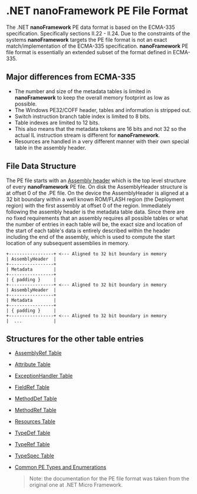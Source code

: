 # .NET **nanoFramework** PE File Format

The .NET **nanoFramework** PE data format is based on the ECMA-335 specification. Specifically sections II.22 - II.24.
Due to the constraints of the systems **nanoFramework** targets the PE file format is not an exact match/implementation of the ECMA-335 specification. **nanoFramework** PE file format is essentially an extended subset of the format defined in ECMA-335.

## Major differences from ECMA-335

- The number and size of the metadata tables is limited in **nanoFramework** to keep the overall memory footprint as low as possible.
- The Windows PE32/COFF header, tables and information is stripped out.
- Switch instruction branch table index is limited to 8 bits.
- Table indexes are limited to 12 bits.
- This also means that the metadata tokens are 16 bits and not 32 so the actual IL instruction stream is different for **nanoFramework**.
- Resources are handled in a very different manner with their own special table in the assembly header.

## File Data Structure

The PE file starts with an [Assembly header](AssemblyHeader.md) which is the top level structure of every **nanoFramework** PE file. On disk the AssemblyHeader structure is at offset 0 of the .PE file. On the device the AssemblyHeader is aligned at a 32 bit boundary within a well known ROM/FLASH region (the Deployment region) with the first assembly at offset 0 of the region. Immediately following the assembly header is the metadata table data. Since there are no fixed requirements that an assembly requires all possible tables or what the number of entries in each table will be, the exact size and location of the start of each table's data is entirely described within the header including the end of the assembly, which is used to compute the start location of any subsequent assemblies in memory.


```
+-----------------+ <--- Aligned to 32 bit boundary in memory
| AssemblyHeader  |   
+-----------------+
| Metadata        |
+-----------------+
| { padding }     |
+-----------------+ <--- Aligned to 32 bit boundary in memory
| AssemblyHeader  |   
+-----------------+
| Metadata        |
+-----------------+ 
| { padding }     |
+-----------------+ <--- Aligned to 32 bit boundary in memory
|  ...            |
```

## Structures for the other table entries

- [AssemblyRef Table](AssemblyRefTableEntry.md)
- [Attribute Table ](AttributeTableEntry.md)
- [ExceptionHandler Table ](ExceptionHandlerTableEntry.md)
- [FieldRef Table ](FieldRefTableEntry.md)
- [MethodDef Table ](MethodDefTableEntry.md)
- [MethodRef Table ](MethodRefTableEntry.md)
- [Resources Table ](ResourcesTableEntry.md)
- [TypeDef Table ](TypeDefTableEntry.md)
- [TypeRef Table ](TypeRefTableEntry.md)
- [TypeSpec Table ](TypeSpecTableEntry.md)
- [Common PE Types and Enumerations](Common-PE-Types-and-Enumerations.md)

    > Note: the documentation for the PE file format was taken from the original one at .NET Micro Framework.
